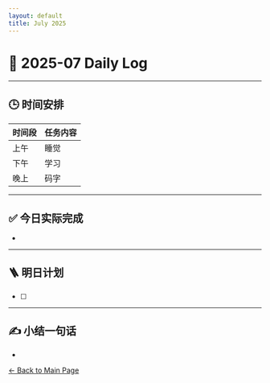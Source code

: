 ```yaml
---
layout: default
title: July 2025
---
```


# 📅 2025-07  Daily Log



---
## 🕒 时间安排

| 时间段 | 任务内容 |
|--------|----------| 
| 上午 |睡觉 |
| 下午 | 学习| 
| 晚上 |  码字|



---

## ✅ 今日实际完成

- 
---


## 🪜 明日计划
- [ ] 



---

## ✍️ 小结一句话
- 


[← Back to Main Page](/index.md)
 

